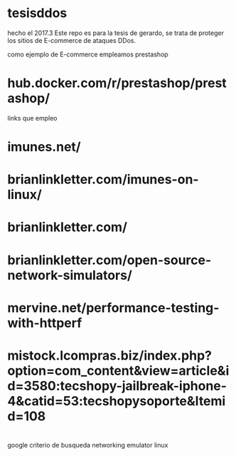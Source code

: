 # tesisddos
hecho el 2017.3
Este repo es para la tesis de gerardo, se trata de proteger los sitios de E-commerce
de ataques DDos.

como ejemplo de E-commerce empleamos prestashop
# hub.docker.com/r/prestashop/prestashop/

links que empleo

# imunes.net/
# brianlinkletter.com/imunes-on-linux/
# brianlinkletter.com/
# brianlinkletter.com/open-source-network-simulators/

# mervine.net/performance-testing-with-httperf
# mistock.lcompras.biz/index.php?option=com_content&view=article&id=3580:tecshopy-jailbreak-iphone-4&catid=53:tecshopysoporte&Itemid=108
# 

google 
criterio de busqueda networking emulator linux
